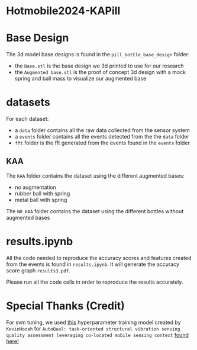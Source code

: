 # Hotmobile2024-KAPill

# Base Design

The 3d model base designs is found in the `pill_bottle_base_design` folder:
- the `Base.stl` is the base design we 3d printed to use for our research
- the `Augmented base.stl` is the proof of concept 3d design with a mock spring and ball mass to visualize our augmented base

# datasets

For each dataset:
- a `data` folder contains all the raw data collected from the sensor system
- a `events` folder contains all the events detected from the the `data` folder
- `fft` folder is the fft generated from the events found in the `events` folder

## KAA

The `KAA` folder contains the dataset using the different augmented bases:
- no augmentation
- rubber ball with spring
- metal ball with spring

The `NO_KAA` folder contains the dataset using the different bottles without augmented bases

# results.ipynb

All the code needed to reproduce the accuracy scores and features created from the events is found in `results.ipynb`.
It will generate the accuracy score graph `results3.pdf`.

Please run all the code cells in order to reproduce the results accurately.

# Special Thanks (Credit)

For svm tuning, we used [this](https://github.com/KevinHooah/ML-model-hyperparameter-tuning) hyperparameter
training model created by `KevinHooah` for `AutoQual: task-oriented structural vibration sensing quality assessment leveraging co-located mobile sensing context`
[found here!](https://link.springer.com/article/10.1007/s42486-021-00073-3)
